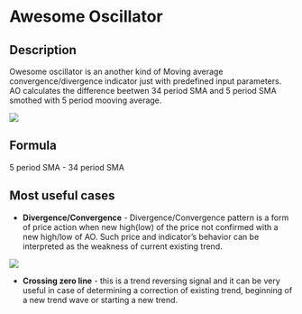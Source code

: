 # Awesome Oscillator

## Description

Owesome oscillator is an another kind of Moving average convergence/divergence indicator just with predefined input parameters. AO calculates the difference beetwen 34 period SMA and 5 period SMA smothed with 5 period mooving average.

![](<../../../../.gitbook/assets/image (10).png>)

## Formula

5 period SMA - 34 period SMA

## Most useful cases

* **Divergence/Convergence** - Divergence/Convergence pattern is a form of price action when new high(low) of the price not confirmed with a new high/low of  AO. Such price and indicator’s behavior can be interpreted as the weakness of current existing trend.

![](<../../../../.gitbook/assets/image (22).png>)

* **Crossing zero line** - this is a trend reversing signal and it can be very useful in case of determining a correction of existing trend, beginning of a new trend wave or starting a new trend.

